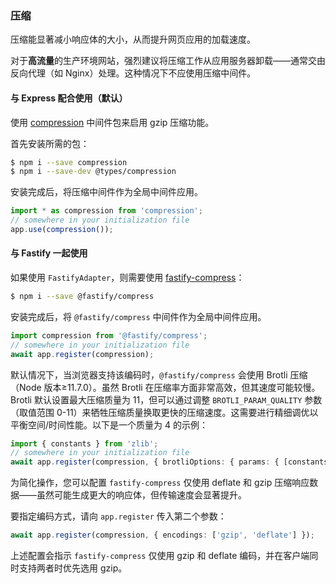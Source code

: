 ### 压缩

压缩能显著减小响应体的大小，从而提升网页应用的加载速度。

对于**高流量**的生产环境网站，强烈建议将压缩工作从应用服务器卸载——通常交由反向代理（如 Nginx）处理。这种情况下不应使用压缩中间件。

#### 与 Express 配合使用（默认）

使用 [compression](https://github.com/expressjs/compression) 中间件包来启用 gzip 压缩功能。

首先安装所需的包：

```bash
$ npm i --save compression
$ npm i --save-dev @types/compression
```

安装完成后，将压缩中间件作为全局中间件应用。

```typescript
import * as compression from 'compression';
// somewhere in your initialization file
app.use(compression());
```

#### 与 Fastify 一起使用

如果使用 `FastifyAdapter`，则需要使用 [fastify-compress](https://github.com/fastify/fastify-compress)：

```bash
$ npm i --save @fastify/compress
```

安装完成后，将 `@fastify/compress` 中间件作为全局中间件应用。

```typescript
import compression from '@fastify/compress';
// somewhere in your initialization file
await app.register(compression);
```

默认情况下，当浏览器支持该编码时，`@fastify/compress` 会使用 Brotli 压缩（Node 版本≥11.7.0）。虽然 Brotli 在压缩率方面非常高效，但其速度可能较慢。Brotli 默认设置最大压缩质量为 11，但可以通过调整 `BROTLI_PARAM_QUALITY` 参数（取值范围 0-11）来牺牲压缩质量换取更快的压缩速度。这需要进行精细调优以平衡空间/时间性能。以下是一个质量为 4 的示例：

```typescript
import { constants } from 'zlib';
// somewhere in your initialization file
await app.register(compression, { brotliOptions: { params: { [constants.BROTLI_PARAM_QUALITY]: 4 } } });
```

为简化操作，您可以配置 `fastify-compress` 仅使用 deflate 和 gzip 压缩响应数据——虽然可能生成更大的响应体，但传输速度会显著提升。

要指定编码方式，请向 `app.register` 传入第二个参数：

```typescript
await app.register(compression, { encodings: ['gzip', 'deflate'] });
```

上述配置会指示 `fastify-compress` 仅使用 gzip 和 deflate 编码，并在客户端同时支持两者时优先选用 gzip。